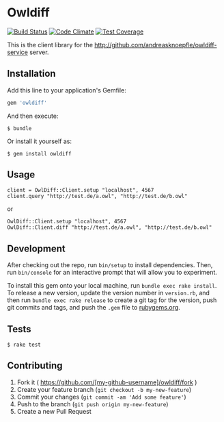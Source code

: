 # Owldiff

[![Build Status](https://travis-ci.org/andreasknoepfle/owldiff.svg)](https://travis-ci.org/andreasknoepfle/owldiff) [![Code Climate](https://codeclimate.com/github/andreasknoepfle/owldiff/badges/gpa.svg)](https://codeclimate.com/github/andreasknoepfle/owldiff) [![Test Coverage](https://codeclimate.com/github/andreasknoepfle/owldiff/badges/coverage.svg)](https://codeclimate.com/github/andreasknoepfle/owldiff)

This is the client library for the http://github.com/andreasknoepfle/owldiff-service server.

## Installation

Add this line to your application's Gemfile:

```ruby
gem 'owldiff'
```

And then execute:

    $ bundle

Or install it yourself as:

    $ gem install owldiff

## Usage

    client = OwlDiff::Client.setup "localhost", 4567
    client.query "http://test.de/a.owl", "http://test.de/b.owl"

or

    OwlDiff::Client.setup "localhost", 4567
    OwlDiff::Client.diff "http://test.de/a.owl", "http://test.de/b.owl"

## Development

After checking out the repo, run `bin/setup` to install dependencies. Then, run `bin/console` for an interactive prompt that will allow you to experiment.

To install this gem onto your local machine, run `bundle exec rake install`. To release a new version, update the version number in `version.rb`, and then run `bundle exec rake release` to create a git tag for the version, push git commits and tags, and push the `.gem` file to [rubygems.org](https://rubygems.org).

## Tests

    $ rake test

## Contributing

1. Fork it ( https://github.com/[my-github-username]/owldiff/fork )
2. Create your feature branch (`git checkout -b my-new-feature`)
3. Commit your changes (`git commit -am 'Add some feature'`)
4. Push to the branch (`git push origin my-new-feature`)
5. Create a new Pull Request
